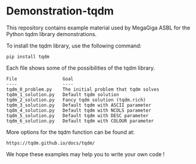 # Demonstration-tqdm

This repository contains example material used by MegaGiga ASBL for the Python tqdm library demonstrations.

To install the tqdm library, use the following command:

    pip install tqdm

Each file shows some of the possibilities of the tqdm library.

    File                 Goal                                
    ----                 ----                                
    tqdm_0_problem.py    The initial problem that tqdm solves
    tqdm_1_solution.py   Default tqdm solution
    tqdm_2_solution.py   Fancy tqdm solution (tqdm.rich)
    tqdm_3_solution.py   Default tqdm with ASCII parameter
    tqdm_4_solution.py   Default tqdm with NCOLS parameter
    tqdm_5_solution.py   Default tqdm with DESC parameter
    tqdm_6_solution.py   Default tqdm with COLOUR parameter

More options for the tqdm function can be found at:

    https://tqdm.github.io/docs/tqdm/

We hope these examples may help you to write your own code !
